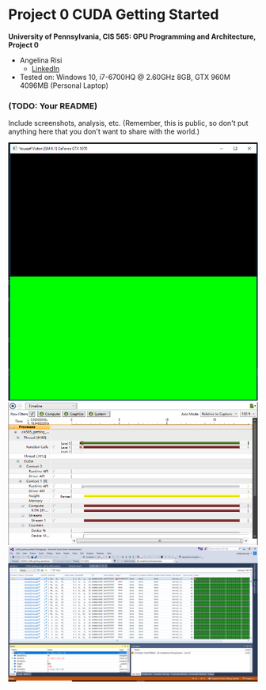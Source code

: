 Project 0 CUDA Getting Started
====================

**University of Pennsylvania, CIS 565: GPU Programming and Architecture, Project 0**

* Angelina Risi
  * [LinkedIn](www.linkedin.com/in/angelina-risi)
* Tested on: Windows 10, i7-6700HQ @ 2.60GHz 8GB, GTX 960M 4096MB (Personal Laptop)

### (TODO: Your README)

Include screenshots, analysis, etc. (Remember, this is public, so don't put
anything here that you don't want to share with the world.)

![Built and Running](images/screenshot.png)
![Performance Analysis - experiencing issues](images/Performance_Analysis.png)
![CUDA Debugger](images/CUDA_Debug.png)